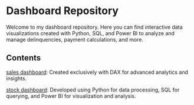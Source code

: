 # Dashboard Repository

Welcome to my dashboard repository. 
Here you can find interactive data visualizations created with Python, SQL, and Power BI to analyze and manage delinquencies, payment calculations, and more.

## Contents
[sales dashboard](salesDB/dashboard.md): Created exclusively with DAX for advanced analytics and insights.

[stock dashboard](salesDB/stock.md): Developed using Python for data processing, SQL for querying, and Power BI for visualization and analysis.
